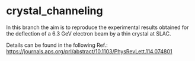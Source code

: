 # crystal_channeling

In this branch the aim is to reproduce the experimental results obtained for the deflection of a 6.3 GeV electron beam by a thin crystal at SLAC.

Details can be found in the following Ref.: https://journals.aps.org/prl/abstract/10.1103/PhysRevLett.114.074801